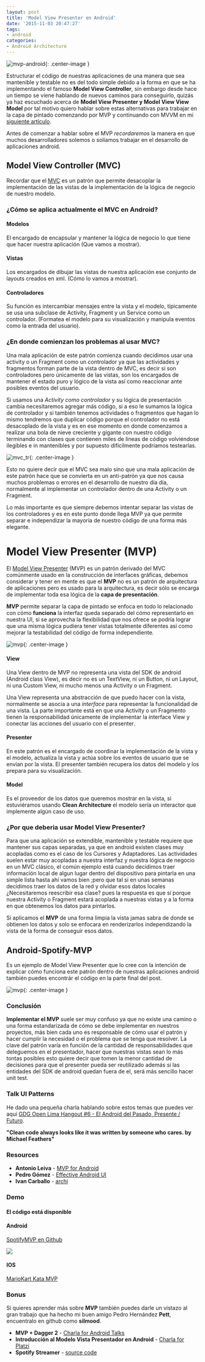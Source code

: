 ```yaml
---
layout: post
title: 'Model View Presenter en Android'
date: '2015-11-03 20:47:27'
tags:
- android
categories:
- Android Architecture
---
```


![mvp-android](/content/images/2015/11/mvp_.png){: .center-image }

Estructurar el código de nuestras aplicaciones de una manera que sea mantenible y testable no es del todo simple debido a la forma en que se ha implementando el famoso **Model View Controller**, sin embargo desde hace un tiempo se viene hablando de nuevos caminos para conseguirlo, quizás ya haz escuchado acerca de **Model View Presenter y Model View View Model** por tal motivo quiero hablar sobre estas alternativas para trabajar en la capa de pintado comenzando por MVP y continuando con MVVM en mi [siguiente artículo](https://erikcaffrey.github.io/ANDROID-databinding-android/).

Antes de comenzar a hablar sobre el MVP *recordaremos* la manera en que muchos desarrolladores solemos o solíamos trabajar en el desarrollo de aplicaciones android.

## Model View Controller (MVC)

Recordar que el [MVC](https://teamtreehouse.com/library/build-a-blog-reader-android-app/exploring-the-masterdetail-template/the-modelviewcontroller-mvc-design-pattern-2) es un patrón que permite desacoplar la implementación de las vistas de la implementación de la lógica de negocio de nuestro modelo.

### ¿Cómo se aplica actualmente el MVC en Android?

#### Modelos
El encargado de encapsular y mantener la lógica de negocio lo que tiene que hacer nuestra aplicación (Que vamos a mostrar).

#### Vistas
Los encargados de dibujar las vistas de nuestra aplicación ese conjunto de layouts creados en xml. (Cómo lo vamos a mostrar).

#### Controladores
Su función es intercambiar mensajes entre la vista y el modelo, típicamente se usa una subclase de Activity, Fragment y un Service como un controlador. (Formatea el modelo para su visualización y manipula eventos como la entrada del usuario).

### ¿En donde comienzan los problemas al usar MVC?

Una mala aplicación de este patrón comienza cuando decidimos usar una activity o un Fragment como un controlador ya que las actividades y fragmentos forman parte de la vista dentro de MVC, es decir si son controladores pero únicamente de las vistas, son los encargados de mantener el estado puro y lógico de la vista así como reaccionar ante posibles eventos del usuario.

Si usamos una *Activity como controlador* y su lógica de presentación cambia necesitaremos agregar más código, si a eso le sumamos la lógica de controlador y si también tenemos actividades o fragmentos que hagan lo mismo tendremos que duplicar código porque el controlador no está desacoplado de la vista y es en ese momento en donde comenzamos a realizar una bola de nieve creciente y gigante con nuestro código terminando con clases que contienen miles de líneas de código volviéndose ilegibles e in mantenibles y por supuesto difícilmente podríamos testearlas.


![mvc_tr](/content/images/2015/11/mvc-tr.png){: .center-image }

Esto no quiere decir que el MVC sea malo sino que una mala aplicación de este patrón hace que se convierta en un anti-patrón ya que nos causa muchos problemas o errores en el desarrollo de nuestro día día, normalmente al implementar un controlador dentro de una Activity o un Fragment.

Lo más importante es que siempre debemos intentar separar las vistas de los controladores y es en este punto donde llega MVP ya que permite separar e independizar la mayoría de nuestro código de una forma más elegante.

# Model View Presenter (MVP)

El [Model View Presenter](https://en.wikipedia.org/wiki/Model%E2%80%93view%E2%80%93presenter) (MVP) es un patrón derivado del MVC comúnmente usado en la construcción de interfaces gráficas, debemos considerar y tener en mente es que el **MVP** no es un patrón de arquitectura de aplicaciones pero es usado para la arquitectura, es decir sólo se encarga de implementar toda esa lógica de la **capa de presentación**.

**MVP** permite separar la capa de pintado se enfoca en todo lo relacionado con cómo **funciona** la interfaz queda separado del cómo representarlo en nuestra UI, si se aprovecha la flexibilidad que nos ofrece se podría lograr que una misma lógica pudiera tener vistas totalmente diferentes así como mejorar la testabilidad del código de forma independiente.

![mvp](/content/images/2015/11/mvp.png){: .center-image }

#### View

Una View dentro de MVP no representa una vista del SDK de android (Android class View), es decir no es un TextView, ni un Button, ni un Layout, ni una Custom View, ni mucho menos una Activity o un Fragment.

Una View representa una abstracción de que puedo hacer con la vista, normalmente se asocia a una *interface* para representar la funcionalidad de una vista.
La parte importante está en que una Activity o un Fragmento tienen la responsabilidad únicamente de implementar la interface View y conectar las acciones del usuario con el presenter.

#### Presenter

En este patrón es el encargado de coordinar la implementación de la vista y el modelo, actualiza la vista y actúa sobre los eventos de usuario que se envían por la vista. El presenter también recupera los datos del modelo y los prepara para su visualización.

#### Model

Es el proveedor de los datos que queremos mostrar en la vista, si estuviéramos usando **Clean Architecture** el modelo sería un interactor que implemente algún caso de uso.


### ¿Por que deberia usar Model View Presenter?

Para que una aplicación se extendible, mantenible y testable requiere que mantener sus capas separadas, ya que en android existen clases muy acopladas como es el caso de los Cursores y Adaptadores.
Las actividades suelen estar muy acopladas a nuestra interfaz y nuestra lógica de negocio en un MVC clásico, el común ejemplo está cuando decidimos traer información local de algun lugar dentro del dispositivo para pintarla en una simple lista hasta ahí vamos bien ;pero que tal si en unas semanas decidimos traer los datos de la red y olvidar esos datos locales ¿Necesitaremos reescribir esa clase? pues la respuesta es que sí porque nuestra Activity o Fragment estará acoplada a nuestras vistas y a la forma en que obtenemos los datos para pintarlos.

Si aplicamos el **MVP** de una forma limpia la vista jamas sabra de donde se obtienen los datos y solo se enfocara en renderizarlos independizando la vista de la forma de conseguir esos datos.

## Android-Spotify-MVP

Es un ejemplo de Model View Presenter que lo cree con la intención de explicar cómo funciona este patrón dentro de nuestras aplicaciones android también puedes encontrár el código en la parte final del post.

![mvp](/content/images/2015/11/spotify-mvp.png){: .center-image }

### Conclusión

**Implementar el MVP** suele ser muy confuso ya que no existe una camino o una forma estandarizada de cómo se debe implementar en nuestros proyectos, más bien cada uno es responsable de cómo usar el patrón y hacer cumplir la necesidad o el problema que se tenga que resolver.
La clave del patrón varía en función de la cantidad de responsabilidades que deleguemos en el presentador, hacer que nuestras vistas sean lo más tontas posibles esto quiere decir que tomen la menor cantidad de decisiones para que el presenter pueda ser reutilizado además si las entidades del SDK de android quedan fuera de el, será más sencillo hacer unit test.

### Talk UI Patterns

He dado una pequeña charla hablando sobre estos temas que puedes ver aquí [GDG Open Lima Hangout #6 - El Android del Pasado, Presente / Futuro](https://www.youtube.com/watch?v=_e7aACEAfv4).

**"Clean code always looks like it was written by someone who cares. by Michael Feathers"**


### Resources
* **Antonio Leiva** - [MVP for Android](http://antonioleiva.com/mvp-android/)
* **Pedro Gómez** - [Effective Android UI](https://www.youtube.com/watch?v=N6yqe88ysNw)
* **Ivan Carballo** - [archi](https://github.com/ivacf/archi)

### Demo

#### El código está disponible

#### Android

[SpotifyMVP en Github](https://github.com/erikcaffrey/SpotifyMVP)

![](/content/images/2015/11/Telecine_2015-11-25-17-19-04.gif)

#### IOS

[MarioKart Kata MVP](https://github.com/erikcaffrey/Swift-ModelViewPresenter)

### Bonus

Si quieres aprender más sobre **MVP** también puedes darle un vistazo al gran trabajo que ha hecho mi buen amigo Pedro Hernández **Pett**, encuentralo en github como **silmood**.

* **MVP + Dagger 2** - [Charla for Android Talks](https://www.youtube.com/watch?v=_yVE1DRY1v8)
* **Introducción al Modelo Vista Presentador en Android** - [Charla for Platzi](https://www.youtube.com/watch?v=qWh1QlRpKxk)
* **Spotify Streamer** - [source code](https://github.com/silmood/Spotify-Streamer)
